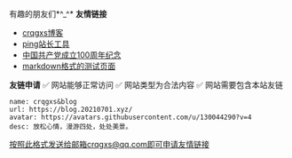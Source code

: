 有趣的朋友们*^_^*
**友情链接**
- [crqgxs博客](http://blog.20210701.xyz)  
- [ping站长工具](https://www.itdog.cn/ping)
- [中国共产党成立100周年纪念](http://20210701.xyz)
- [markdown格式的测试页面](https://blog.meekdai.com/post/markdown-ce-shi-ye-mian.html)

**友链申请**
✅ 网站能够正常访问
✅ 网站类型为合法内容
✅ 网站需要包含本站友链
```
name: crqgxs&blog
url: https://blog.20210701.xyz/
avatar: https://avatars.githubusercontent.com/u/130044290?v=4
desc: 放松心情，漫游四处，处处美景。
```
按照此格式发送给邮箱crqgxs@qq.com即可申请友情链接